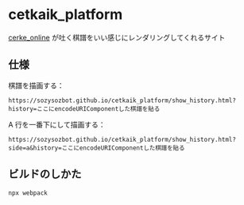 # cetkaik_platform

[cerke_online](https://github.com/jurliyuuri/cerke_online_alpha) が吐く棋譜をいい感じにレンダリングしてくれるサイト

## 仕様

棋譜を描画する：
```
https://sozysozbot.github.io/cetkaik_platform/show_history.html?history=ここにencodeURIComponentした棋譜を貼る
```

A 行を一番下にして描画する：
```
https://sozysozbot.github.io/cetkaik_platform/show_history.html?side=a&history=ここにencodeURIComponentした棋譜を貼る
```

## ビルドのしかた

```
npx webpack
```
